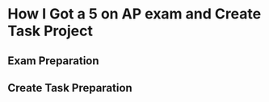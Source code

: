 # How I Got a 5 on AP exam and Create Task Project

## Exam Preparation

## Create Task Preparation
